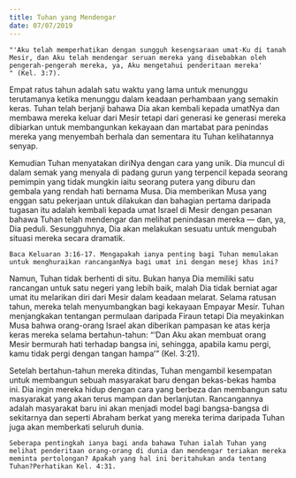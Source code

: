 ```yaml
---
title: Tuhan yang Mendengar
date: 07/07/2019
---
```


`"'Aku telah memperhatikan dengan sungguh kesengsaraan umat-Ku di tanah Mesir, dan Aku telah mendengar seruan mereka yang disebabkan oleh pengerah-pengerah mereka, ya, Aku mengetahui penderitaan mereka' " (Kel. 3:7).`

Empat ratus tahun adalah satu waktu yang lama untuk menunggu terutamanya ketika menunggu dalam keadaan perhambaan yang semakin keras. Tuhan telah berjanji bahawa Dia akan kembali kepada umatNya dan membawa mereka keluar dari Mesir tetapi dari generasi ke generasi mereka dibiarkan untuk membangunkan kekayaan dan martabat para penindas mereka yang menyembah berhala dan sementara itu Tuhan kelihatannya senyap.

Kemudian Tuhan menyatakan diriNya dengan cara yang unik. Dia muncul di dalam semak yang menyala di padang gurun yang terpencil kepada seorang pemimpin yang tidak mungkin iaitu seorang putera yang diburu dan gembala yang rendah hati bernama Musa. Dia memberikan Musa yang enggan satu pekerjaan untuk dilakukan dan bahagian pertama daripada tugasan itu adalah kembali kepada umat Israel di Mesir dengan pesanan bahawa Tuhan telah mendengar dan melihat penindasan mereka — dan, ya, Dia peduli. Sesungguhnya, Dia akan melakukan sesuatu untuk mengubah situasi mereka secara dramatik.

`Baca Keluaran 3:16-17. Mengapakah ianya penting bagi Tuhan memulakan untuk menghuraikan rancanganNya bagi umat ini dengan mesej khas ini?`

Namun, Tuhan tidak berhenti di situ. Bukan hanya Dia memiliki satu rancangan untuk satu negeri yang lebih baik, malah Dia tidak berniat agar umat itu melarikan diri dari Mesir dalam keadaan melarat. Selama ratusan tahun, mereka telah menyumbangkan bagi kekayaan Empayar Mesir. Tuhan menjangkakan tentangan permulaan daripada Firaun tetapi Dia meyakinkan Musa bahwa orang-orang Israel akan diberikan pampasan ke atas kerja keras mereka selama bertahun-tahun: “‘Dan Aku akan membuat orang Mesir bermurah hati terhadap bangsa ini, sehingga, apabila kamu pergi, kamu tidak pergi dengan tangan hampa’” (Kel. 3:21).

Setelah bertahun-tahun mereka ditindas, Tuhan mengambil kesempatan untuk membangun sebuah masyarakat baru dengan bekas-bekas hamba ini. Dia ingin mereka hidup dengan cara yang berbeza dan membangun satu masyarakat yang akan terus mampan dan berlanjutan. Rancangannya adalah masyarakat baru ini akan menjadi model bagi bangsa-bangsa di sekitarnya dan seperti Abraham berkat yang mereka terima daripada Tuhan juga akan memberkati seluruh dunia.

`Seberapa pentingkah ianya bagi anda bahawa Tuhan ialah Tuhan yang melihat penderitaan orang-orang di dunia dan mendengar teriakan mereka meminta pertolongan? Apakah yang hal ini beritahukan anda tentang Tuhan?Perhatikan Kel. 4:31.`